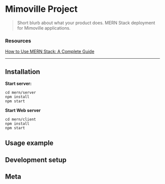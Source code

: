 # Mimoville Project
> Short blurb about what your product does.
MERN Stack deployment for Mimoville applications.

### Resources
[How to Use MERN Stack: A Complete Guide](https://www.mongodb.com/languages/mern-stack-tutorial)

***



## Installation
**Start server:**
```
cd mern/server
npm install
npm start
```

**Start Web server**
```
cd mern/client
npm install
npm start
```


## Usage example


 

## Development setup


  

## Meta
